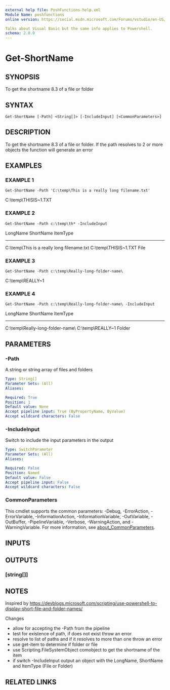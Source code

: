 ```yaml
---
external help file: PoshFunctions-help.xml
Module Name: poshfunctions
online version: https://social.msdn.microsoft.com/Forums/vstudio/en-US/0221d962-26e6-4a7e-be7a-72cd669a0dfc/why-systemmathround0251-2?forum=vbgeneral

Talks about Visual Basic but the same info applies to Powershell.
schema: 2.0.0
---
```


# Get-ShortName

## SYNOPSIS
To get the shortname 8.3 of a file or folder

## SYNTAX

```
Get-ShortName [-Path] <String[]> [-IncludeInput] [<CommonParameters>]
```

## DESCRIPTION
To get the shortname 8.3 of a file or folder.
If the path resolves to 2 or more objects the function will generate an error

## EXAMPLES

### EXAMPLE 1
```
Get-ShortName -Path 'C:\temp\This is a really long filename.txt'
```

C:\temp\THISIS~1.TXT

### EXAMPLE 2
```
Get-ShortName -Path c:\temp\th* -IncludeInput
```

LongName                                   ShortName            ItemType
--------                                   ---------            --------
C:\temp\This is a really long filename.txt C:\temp\THISIS~1.TXT File

### EXAMPLE 3
```
Get-ShortName -Path c:\temp\Really-long-folder-name\
```

C:\temp\REALLY~1

### EXAMPLE 4
```
Get-ShortName -Path c:\temp\Really-long-folder-name\ -IncludeInput
```

LongName                         ShortName        ItemType
--------                         ---------        --------
C:\temp\Really-long-folder-name\ C:\temp\REALLY~1 Folder

## PARAMETERS

### -Path
A string or string array of files and folders

```yaml
Type: String[]
Parameter Sets: (All)
Aliases:

Required: True
Position: 1
Default value: None
Accept pipeline input: True (ByPropertyName, ByValue)
Accept wildcard characters: False
```

### -IncludeInput
Switch to include the input parameters in the output

```yaml
Type: SwitchParameter
Parameter Sets: (All)
Aliases:

Required: False
Position: Named
Default value: False
Accept pipeline input: False
Accept wildcard characters: False
```

### CommonParameters
This cmdlet supports the common parameters: -Debug, -ErrorAction, -ErrorVariable, -InformationAction, -InformationVariable, -OutVariable, -OutBuffer, -PipelineVariable, -Verbose, -WarningAction, and -WarningVariable. For more information, see [about_CommonParameters](http://go.microsoft.com/fwlink/?LinkID=113216).

## INPUTS

## OUTPUTS

### [string[]]
## NOTES
Inspired by https://devblogs.microsoft.com/scripting/use-powershell-to-display-short-file-and-folder-names/

Changes
* allow for accepting the -Path from the pipeline
* test for existence of path, if does not exist throw an error
* resolve to list of paths and if it resolves to more than one throw an error
* use get-item to determine if folder or file
* use Scripting.FileSystemObject comobject to get the shortname of the item
* if switch -IncludeInput output an object with the LongName, ShortName and ItemType (File or Folder)

## RELATED LINKS
